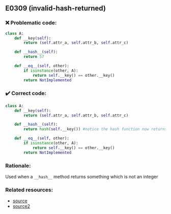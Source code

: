 ## E0309 (invalid-hash-returned)

### :x: Problematic code:

```python
class A:
    def __key(self):
        return (self.attr_a, self.attr_b, self.attr_c)

    def __hash__(self):
        return 57

    def __eq__(self, other):
        if isinstance(other, A):
            return self.__key() == other.__key()
        return NotImplemented
```

### :heavy_check_mark: Correct code:

```python
class A:
    def __key(self):
        return (self.attr_a, self.attr_b, self.attr_c)

    def __hash__(self):
        return hash(self.__key()) #notice the hash function now returns a hash rather then an integer

    def __eq__(self, other):
        if isinstance(other, A):
            return self.__key() == other.__key()
        return NotImplemented
```

### Rationale:

Used when a `__hash__` method returns something which is not an integer

### Related resources:

- [source](https://stackoverflow.com/questions/2909106/whats-a-correct-and-good-way-to-implement-hash)
- [source2](https://pycodequ.al/docs/pylint-messages/e0309-invalid-hash-returned.html)
